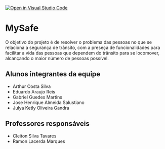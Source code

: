 [![Open in Visual Studio Code](https://classroom.github.com/assets/open-in-vscode-2e0aaae1b6195c2367325f4f02e2d04e9abb55f0b24a779b69b11b9e10269abc.svg)](https://classroom.github.com/online_ide?assignment_repo_id=18984102&assignment_repo_type=AssignmentRepo)
# MySafe

O objetivo do projeto é de resolver o problema das pessoas no que se relaciona a segurança de trânsito, com a preseça de funcionalidades para facilitar a vida das pessoas que dependem do trânsito para se locomover, alcançando o maior número de pessoas possível.

## Alunos integrantes da equipe

* Arthur Costa Silva
* Eduardo Araujo Reis
* Gabriel Guedes Martins
* Jose Henrique Almeida Salustiano
* Julya Ketly Oliveira Gandra

## Professores responsáveis

* Cleiton Silva Tavares
* Ramon Lacerda Marques

